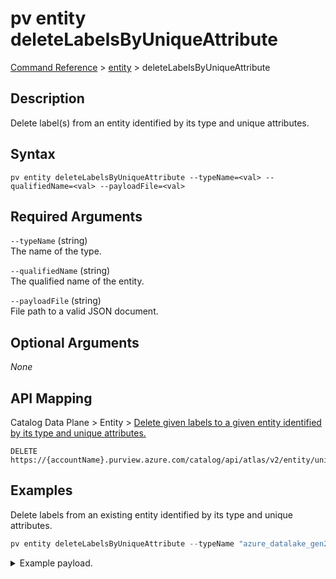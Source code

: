 # pv entity deleteLabelsByUniqueAttribute
[Command Reference](../../../README.md#command-reference) > [entity](./main.md) > deleteLabelsByUniqueAttribute

## Description
Delete label(s) from an entity identified by its type and unique attributes.

## Syntax
```
pv entity deleteLabelsByUniqueAttribute --typeName=<val> --qualifiedName=<val> --payloadFile=<val>
```

## Required Arguments
`--typeName` (string)  
The name of the type.

`--qualifiedName` (string)  
The qualified name of the entity.

`--payloadFile` (string)  
File path to a valid JSON document.

## Optional Arguments
*None*

## API Mapping
Catalog Data Plane > Entity > [Delete given labels to a given entity identified by its type and unique attributes.](https://docs.microsoft.com/en-us/rest/api/purview/catalogdataplane/entity/delete-labels-by-unique-attribute)
```
DELETE https://{accountName}.purview.azure.com/catalog/api/atlas/v2/entity/uniqueAttribute/type/{typeName}/labels
```

## Examples
Delete labels from an existing entity identified by its type and unique attributes.
```powershell
pv entity deleteLabelsByUniqueAttribute --typeName "azure_datalake_gen2_resource_set" --qualifiedName "https://STORAGE_ACCOUNT.dfs.core.windows.net/bing/data/{N}/QueriesByCountry_{Year}-{Month}-{Day}_{N}-{N}-{N}.tsv" --payloadFile "/path/to/file.json"
```
<details><summary>Example payload.</summary>
<p>

```json
[
    "a",
    "c"
]
```
</p>
</details>